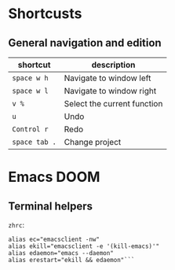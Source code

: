 # Shortcusts

## General navigation and edition

| shortcut | description |
| ---------| ------------|
| `space w h`| Navigate to window left |
| `space w l`| Navigate to window right |
| `v %` | Select the current function |
| `u` | Undo
| `Control r`| Redo
| `space tab .`| Change project |

# Emacs DOOM

## Terminal helpers
`zhrc`:
````
alias ec="emacsclient -nw"
alias ekill="emacsclient -e '(kill-emacs)'"
alias edaemon="emacs --daemon"
alias erestart="ekill && edaemon"```
